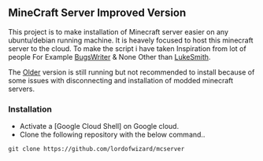 ## MineCraft Server Improved Version
This project is to make installation of Minecraft server easier on any ubuntu/debian running machine. It is heavely focused to host this minecraft server to the cloud.
To make the script i have taken Inspiration from lot of people For Example [BugsWriter](https://github.com/Bugswriter) & None Other than [LukeSmith](https://github.com/LukeSmithxyz).

The [Older](https://github.com/lordofwizard/minecraft_server) version is still running but not recommended to install because of some issues with disconnecting and installation of modded minecraft servers.

### Installation 
* Activate a [Google Cloud Shell] on Google cloud.
* Clone the following repository with the below command..
```
git clone https://github.com/lordofwizard/mcserver
```
